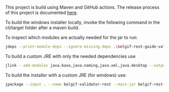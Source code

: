 This project is build using Maven and GitHub actions.
The release process of this project is documented [here](https://github.com/belgif/openapi-common/blob/master/BUILDING.md).

To build the windows installer locally, invoke the following command in the cli/target folder after a maven build.

To inspect which modules are actually needed for the jar to run:
```bash
jdeps --print-module-deps --ignore-missing-deps .\belgif-rest-guide-validator-cli-latest.jar
```

To build a custom JRE with only the needed dependencies use
```bash
jlink --add-modules java.base,java.naming,java.xml,java.desktop --output custom-jre --strip-debug --no-header-files --no-man-pages
```

To build the installer with a custom JRE (for windows) use:
```bash
jpackage --input . --name belgif-validator-rest --main-jar belgif-rest-guide-validator-cli-latest.jar --type msi --app-version 2.2.0 --description "Validate OpenApi to Belgif guidelines" --vendor "Belgif" --icon ../package/belgif.ico --win-console --resource-dir "../package/windows" --runtime-image custom-jre --install-dir belgif-rest-guide-validator --file-associations ..\package\file-associations\FAyaml.properties --file-associations ..\package\file-associations\FAjson.properties --add-launcher belgif-validate-openapi="../package/cli-launcher.properties" --win-per-user-install
```